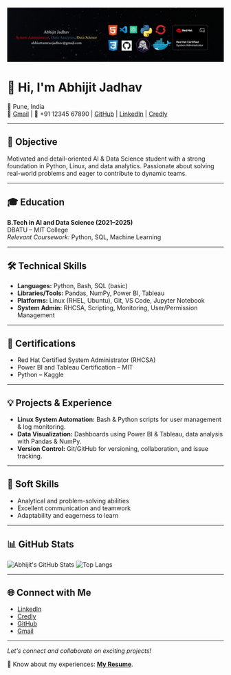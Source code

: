 ![Profile Picture](banner.jpg)

# 👋 Hi, I'm Abhijit Jadhav

📍 Pune, India  
📧 [Gmail](mailto:mailto:jabhijitp@gmail.com) | 📱 +91 12345 67890 | [GitHub](https://github.com/abhijadhav4) | [LinkedIn](https://www.linkedin.com/in/abhijit-jadhav-80457222b/) | [Credly](https://www.credly.com/users/abhijit-jadhav.9678d86c/edit)  

---

## 🎯 Objective

Motivated and detail-oriented AI & Data Science student with a strong foundation in Python, Linux, and data analytics. Passionate about solving real-world problems and eager to contribute to dynamic teams.

---

## 🎓 Education

**B.Tech in AI and Data Science (2021–2025)**  
DBATU – MIT College  
*Relevant Coursework:* Python, SQL, Machine Learning

---

## 🛠️ Technical Skills

- **Languages:** Python, Bash, SQL (basic)
- **Libraries/Tools:** Pandas, NumPy, Power BI, Tableau
- **Platforms:** Linux (RHEL, Ubuntu), Git, VS Code, Jupyter Notebook
- **System Admin:** RHCSA, Scripting, Monitoring, User/Permission Management

---

## 🏅 Certifications

- Red Hat Certified System Administrator (RHCSA)
- Power BI and Tableau Certification – MIT
- Python – Kaggle

---

## 💡 Projects & Experience

- **Linux System Automation:** Bash & Python scripts for user management & log monitoring.
- **Data Visualization:** Dashboards using Power BI & Tableau, data analysis with Pandas & NumPy.
- **Version Control:** Git/GitHub for versioning, collaboration, and issue tracking.

---

## 🤝 Soft Skills

- Analytical and problem-solving abilities
- Excellent communication and teamwork
- Adaptability and eagerness to learn

---

## 📊 GitHub Stats

<!-- Optionally, you can add dynamic GitHub stats using the following: -->
![Abhijit's GitHub Stats](https://github-readme-stats.vercel.app/api?username=abhijadhav4&show_icons=true&theme=radical)
![Top Langs](https://github-readme-stats.vercel.app/api/top-langs/?username=abhijadhav4&layout=compact)

---

## 🌐 Connect with Me

- [LinkedIn](https://www.linkedin.com/in/abhijit-jadhav-80457222b/)
- [Credly](https://www.credly.com/users/abhijit-jadhav.9678d86c)
- [GitHub](https://github.com/abhijadhav4)
- [Gmail](mailto:jabhijitp@gmail.com)

---

*Let's connect and collaborate on exciting projects!*

📄 Know about my experiences: **[My Resume](https://drive.google.com/file/d/13_wbGfJzebssAzTDfU12B-IWW-iYu_af/view?usp=sharing)**.
